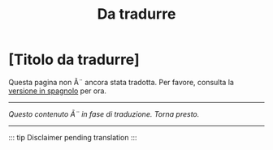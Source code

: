 ﻿---
title: [Da tradurre]
---

<!-- TODO: translation missing - Italian version -->

# [Titolo da tradurre]

Questa pagina non Ã¨ ancora stata tradotta. Per favore, consulta la [versione in spagnolo](/es/mitos-familia-continuacion) per ora.

---

*Questo contenuto Ã¨ in fase di traduzione. Torna presto.*

---

::: tip
Disclaimer pending translation
:::
